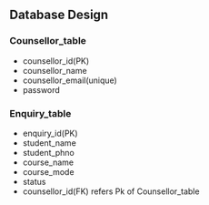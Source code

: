 
## Database Design
### Counsellor_table
- counsellor_id(PK)
- counsellor_name
- counsellor_email(unique)
- password
### Enquiry_table
- enquiry_id(PK)
- student_name
- student_phno
- course_name
- course_mode
- status
- counsellor_id(FK) refers Pk of Counsellor_table






